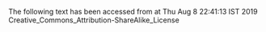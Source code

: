 The following text has been accessed from at Thu Aug 8 22:41:13 IST 2019
Creative_Commons_Attribution-ShareAlike_License
